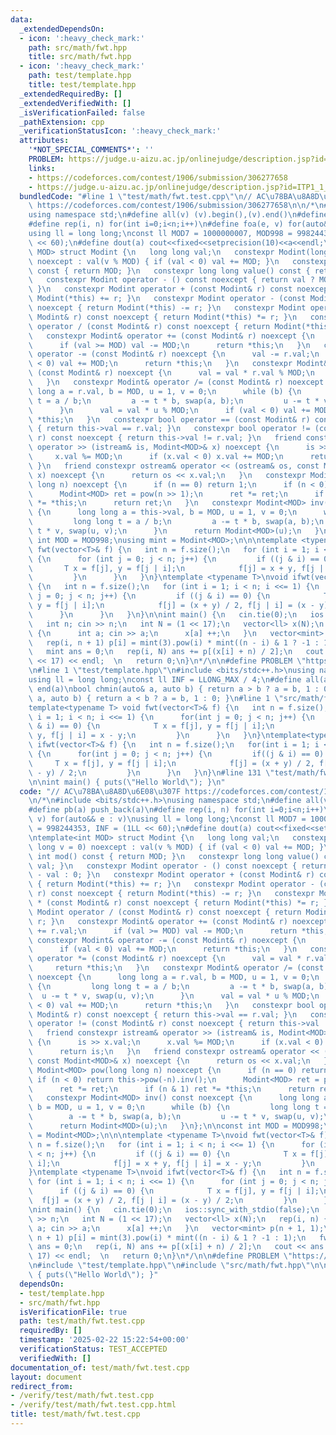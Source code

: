 ```yaml
---
data:
  _extendedDependsOn:
  - icon: ':heavy_check_mark:'
    path: src/math/fwt.hpp
    title: src/math/fwt.hpp
  - icon: ':heavy_check_mark:'
    path: test/template.hpp
    title: test/template.hpp
  _extendedRequiredBy: []
  _extendedVerifiedWith: []
  _isVerificationFailed: false
  _pathExtension: cpp
  _verificationStatusIcon: ':heavy_check_mark:'
  attributes:
    '*NOT_SPECIAL_COMMENTS*': ''
    PROBLEM: https://judge.u-aizu.ac.jp/onlinejudge/description.jsp?id=ITP1_1_A
    links:
    - https://codeforces.com/contest/1906/submission/306277658
    - https://judge.u-aizu.ac.jp/onlinejudge/description.jsp?id=ITP1_1_A
  bundledCode: "#line 1 \"test/math/fwt.test.cpp\"\n// AC\u78BA\u8A8D\u6E08\u307F\
    \ https://codeforces.com/contest/1906/submission/306277658\n\n/*\n#include <bits/stdc++.h>\n\
    using namespace std;\n#define all(v) (v).begin(),(v).end()\n#define pb(a) push_back(a)\n\
    #define rep(i, n) for(int i=0;i<n;i++)\n#define foa(e, v) for(auto&& e : v)\n\
    using ll = long long;\nconst ll MOD7 = 1000000007, MOD998 = 998244353, INF = (1LL\
    \ << 60);\n#define dout(a) cout<<fixed<<setprecision(10)<<a<<endl;\n\ntemplate<int\
    \ MOD> struct Modint {\n   long long val;\n   constexpr Modint(long long v = 0)\
    \ noexcept : val(v % MOD) { if (val < 0) val += MOD; }\n   constexpr int mod()\
    \ const { return MOD; }\n   constexpr long long value() const { return val; }\n\
    \   constexpr Modint operator - () const noexcept { return val ? MOD - val : 0;\
    \ }\n   constexpr Modint operator + (const Modint& r) const noexcept { return\
    \ Modint(*this) += r; }\n   constexpr Modint operator - (const Modint& r) const\
    \ noexcept { return Modint(*this) -= r; }\n   constexpr Modint operator * (const\
    \ Modint& r) const noexcept { return Modint(*this) *= r; }\n   constexpr Modint\
    \ operator / (const Modint& r) const noexcept { return Modint(*this) /= r; }\n\
    \   constexpr Modint& operator += (const Modint& r) noexcept {\n      val += r.val;\n\
    \      if (val >= MOD) val -= MOD;\n      return *this;\n   }\n   constexpr Modint&\
    \ operator -= (const Modint& r) noexcept {\n      val -= r.val;\n      if (val\
    \ < 0) val += MOD;\n      return *this;\n   }\n   constexpr Modint& operator *=\
    \ (const Modint& r) noexcept {\n      val = val * r.val % MOD;\n      return *this;\n\
    \   }\n   constexpr Modint& operator /= (const Modint& r) noexcept {\n      long\
    \ long a = r.val, b = MOD, u = 1, v = 0;\n      while (b) {\n         long long\
    \ t = a / b;\n         a -= t * b, swap(a, b);\n         u -= t * v, swap(u, v);\n\
    \      }\n      val = val * u % MOD;\n      if (val < 0) val += MOD;\n      return\
    \ *this;\n   }\n   constexpr bool operator == (const Modint& r) const noexcept\
    \ { return this->val == r.val; }\n   constexpr bool operator != (const Modint&\
    \ r) const noexcept { return this->val != r.val; }\n   friend constexpr istream&\
    \ operator >> (istream& is, Modint<MOD>& x) noexcept {\n      is >> x.val;\n \
    \     x.val %= MOD;\n      if (x.val < 0) x.val += MOD;\n      return is;\n  \
    \ }\n   friend constexpr ostream& operator << (ostream& os, const Modint<MOD>&\
    \ x) noexcept {\n      return os << x.val;\n   }\n   constexpr Modint<MOD> pow(long\
    \ long n) noexcept {\n      if (n == 0) return 1;\n      if (n < 0) return this->pow(-n).inv();\n\
    \      Modint<MOD> ret = pow(n >> 1);\n      ret *= ret;\n      if (n & 1) ret\
    \ *= *this;\n      return ret;\n   }\n   constexpr Modint<MOD> inv() const noexcept\
    \ {\n      long long a = this->val, b = MOD, u = 1, v = 0;\n      while (b) {\n\
    \         long long t = a / b;\n         a -= t * b, swap(a, b);\n         u -=\
    \ t * v, swap(u, v);\n      }\n      return Modint<MOD>(u);\n   }\n};\n\nconst\
    \ int MOD = MOD998;\nusing mint = Modint<MOD>;\n\n\ntemplate <typename T>\nvoid\
    \ fwt(vector<T>& f) {\n   int n = f.size();\n   for (int i = 1; i < n; i <<= 1)\
    \ {\n      for (int j = 0; j < n; j++) {\n         if ((j & i) == 0) {\n     \
    \       T x = f[j], y = f[j | i];\n            f[j] = x + y, f[j | i] = x - y;\n\
    \         }\n      }\n   }\n}\ntemplate <typename T>\nvoid ifwt(vector<T>& f)\
    \ {\n   int n = f.size();\n   for (int i = 1; i < n; i <<= 1) {\n      for (int\
    \ j = 0; j < n; j++) {\n         if ((j & i) == 0) {\n            T x = f[j],\
    \ y = f[j | i];\n            f[j] = (x + y) / 2, f[j | i] = (x - y) / 2;\n   \
    \      }\n      }\n   }\n}\n\nint main() {\n   cin.tie(0);\n   ios::sync_with_stdio(false);\n\
    \   int n; cin >> n;\n   int N = (1 << 17);\n   vector<ll> x(N);\n   rep(i, n)\
    \ {\n      int a; cin >> a;\n      x[a] ++;\n   }\n   vector<mint> p(n + 1, 1);\n\
    \   rep(i, n + 1) p[i] = mint(3).pow(i) * mint((n - i) & 1 ? -1 : 1);\n   fwt(x);\n\
    \   mint ans = 0;\n   rep(i, N) ans += p[(x[i] + n) / 2];\n   cout << ans / mint(1\
    \ << 17) << endl;  \n   return 0;\n}\n*/\n\n#define PROBLEM \"https://judge.u-aizu.ac.jp/onlinejudge/description.jsp?id=ITP1_1_A\"\
    \n#line 1 \"test/template.hpp\"\n#include <bits/stdc++.h>\nusing namespace std;\n\
    using ll = long long;\nconst ll INF = LLONG_MAX / 4;\n#define all(a) begin(a),\
    \ end(a)\nbool chmin(auto& a, auto b) { return a > b ? a = b, 1 : 0; }\nbool chmax(auto&\
    \ a, auto b) { return a < b ? a = b, 1 : 0; }\n#line 1 \"src/math/fwt.hpp\"\n\
    template<typename T> void fwt(vector<T>& f) {\n   int n = f.size();\n   for(int\
    \ i = 1; i < n; i <<= 1) {\n      for(int j = 0; j < n; j++) {\n         if((j\
    \ & i) == 0) {\n            T x = f[j], y = f[j | i];\n            f[j] = x +\
    \ y, f[j | i] = x - y;\n         }\n      }\n   }\n}\ntemplate<typename T> void\
    \ ifwt(vector<T>& f) {\n   int n = f.size();\n   for(int i = 1; i < n; i <<= 1)\
    \ {\n      for(int j = 0; j < n; j++) {\n         if((j & i) == 0) {\n       \
    \     T x = f[j], y = f[j | i];\n            f[j] = (x + y) / 2, f[j | i] = (x\
    \ - y) / 2;\n         }\n      }\n   }\n}\n#line 131 \"test/math/fwt.test.cpp\"\
    \n\nint main() { puts(\"Hello World\"); }\n"
  code: "// AC\u78BA\u8A8D\u6E08\u307F https://codeforces.com/contest/1906/submission/306277658\n\
    \n/*\n#include <bits/stdc++.h>\nusing namespace std;\n#define all(v) (v).begin(),(v).end()\n\
    #define pb(a) push_back(a)\n#define rep(i, n) for(int i=0;i<n;i++)\n#define foa(e,\
    \ v) for(auto&& e : v)\nusing ll = long long;\nconst ll MOD7 = 1000000007, MOD998\
    \ = 998244353, INF = (1LL << 60);\n#define dout(a) cout<<fixed<<setprecision(10)<<a<<endl;\n\
    \ntemplate<int MOD> struct Modint {\n   long long val;\n   constexpr Modint(long\
    \ long v = 0) noexcept : val(v % MOD) { if (val < 0) val += MOD; }\n   constexpr\
    \ int mod() const { return MOD; }\n   constexpr long long value() const { return\
    \ val; }\n   constexpr Modint operator - () const noexcept { return val ? MOD\
    \ - val : 0; }\n   constexpr Modint operator + (const Modint& r) const noexcept\
    \ { return Modint(*this) += r; }\n   constexpr Modint operator - (const Modint&\
    \ r) const noexcept { return Modint(*this) -= r; }\n   constexpr Modint operator\
    \ * (const Modint& r) const noexcept { return Modint(*this) *= r; }\n   constexpr\
    \ Modint operator / (const Modint& r) const noexcept { return Modint(*this) /=\
    \ r; }\n   constexpr Modint& operator += (const Modint& r) noexcept {\n      val\
    \ += r.val;\n      if (val >= MOD) val -= MOD;\n      return *this;\n   }\n  \
    \ constexpr Modint& operator -= (const Modint& r) noexcept {\n      val -= r.val;\n\
    \      if (val < 0) val += MOD;\n      return *this;\n   }\n   constexpr Modint&\
    \ operator *= (const Modint& r) noexcept {\n      val = val * r.val % MOD;\n \
    \     return *this;\n   }\n   constexpr Modint& operator /= (const Modint& r)\
    \ noexcept {\n      long long a = r.val, b = MOD, u = 1, v = 0;\n      while (b)\
    \ {\n         long long t = a / b;\n         a -= t * b, swap(a, b);\n       \
    \  u -= t * v, swap(u, v);\n      }\n      val = val * u % MOD;\n      if (val\
    \ < 0) val += MOD;\n      return *this;\n   }\n   constexpr bool operator == (const\
    \ Modint& r) const noexcept { return this->val == r.val; }\n   constexpr bool\
    \ operator != (const Modint& r) const noexcept { return this->val != r.val; }\n\
    \   friend constexpr istream& operator >> (istream& is, Modint<MOD>& x) noexcept\
    \ {\n      is >> x.val;\n      x.val %= MOD;\n      if (x.val < 0) x.val += MOD;\n\
    \      return is;\n   }\n   friend constexpr ostream& operator << (ostream& os,\
    \ const Modint<MOD>& x) noexcept {\n      return os << x.val;\n   }\n   constexpr\
    \ Modint<MOD> pow(long long n) noexcept {\n      if (n == 0) return 1;\n     \
    \ if (n < 0) return this->pow(-n).inv();\n      Modint<MOD> ret = pow(n >> 1);\n\
    \      ret *= ret;\n      if (n & 1) ret *= *this;\n      return ret;\n   }\n\
    \   constexpr Modint<MOD> inv() const noexcept {\n      long long a = this->val,\
    \ b = MOD, u = 1, v = 0;\n      while (b) {\n         long long t = a / b;\n \
    \        a -= t * b, swap(a, b);\n         u -= t * v, swap(u, v);\n      }\n\
    \      return Modint<MOD>(u);\n   }\n};\n\nconst int MOD = MOD998;\nusing mint\
    \ = Modint<MOD>;\n\n\ntemplate <typename T>\nvoid fwt(vector<T>& f) {\n   int\
    \ n = f.size();\n   for (int i = 1; i < n; i <<= 1) {\n      for (int j = 0; j\
    \ < n; j++) {\n         if ((j & i) == 0) {\n            T x = f[j], y = f[j |\
    \ i];\n            f[j] = x + y, f[j | i] = x - y;\n         }\n      }\n   }\n\
    }\ntemplate <typename T>\nvoid ifwt(vector<T>& f) {\n   int n = f.size();\n  \
    \ for (int i = 1; i < n; i <<= 1) {\n      for (int j = 0; j < n; j++) {\n   \
    \      if ((j & i) == 0) {\n            T x = f[j], y = f[j | i];\n          \
    \  f[j] = (x + y) / 2, f[j | i] = (x - y) / 2;\n         }\n      }\n   }\n}\n\
    \nint main() {\n   cin.tie(0);\n   ios::sync_with_stdio(false);\n   int n; cin\
    \ >> n;\n   int N = (1 << 17);\n   vector<ll> x(N);\n   rep(i, n) {\n      int\
    \ a; cin >> a;\n      x[a] ++;\n   }\n   vector<mint> p(n + 1, 1);\n   rep(i,\
    \ n + 1) p[i] = mint(3).pow(i) * mint((n - i) & 1 ? -1 : 1);\n   fwt(x);\n   mint\
    \ ans = 0;\n   rep(i, N) ans += p[(x[i] + n) / 2];\n   cout << ans / mint(1 <<\
    \ 17) << endl;  \n   return 0;\n}\n*/\n\n#define PROBLEM \"https://judge.u-aizu.ac.jp/onlinejudge/description.jsp?id=ITP1_1_A\"\
    \n#include \"test/template.hpp\"\n#include \"src/math/fwt.hpp\"\n\nint main()\
    \ { puts(\"Hello World\"); }"
  dependsOn:
  - test/template.hpp
  - src/math/fwt.hpp
  isVerificationFile: true
  path: test/math/fwt.test.cpp
  requiredBy: []
  timestamp: '2025-02-22 15:22:54+00:00'
  verificationStatus: TEST_ACCEPTED
  verifiedWith: []
documentation_of: test/math/fwt.test.cpp
layout: document
redirect_from:
- /verify/test/math/fwt.test.cpp
- /verify/test/math/fwt.test.cpp.html
title: test/math/fwt.test.cpp
---
```

